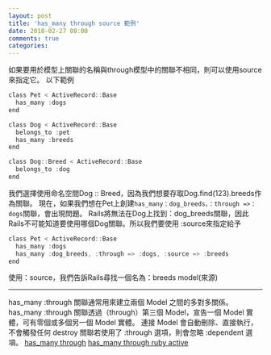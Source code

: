 ```yaml
---
layout: post
title: 'has_many through source 範例'
date: 2018-02-27 08:00
comments: true
categories: 
---
```

如果要用於模型上關聯的名稱與through模型中的關聯不相同，則可以使用source來指定它。
以下範例
```c Pet
class Pet < ActiveRecord::Base
  has_many :dogs
end
```
```c Dog
class Dog < ActiveRecord::Base
  belongs_to :pet
  has_many :breeds
end
```
```c Dog::Breed
class Dog::Breed < ActiveRecord::Base
  belongs_to :dog
end
```
我們選擇使用命名空間Dog :: Breed，因為我們想要存取Dog.find(123).breeds作為關聯。
現在，如果我們想在Pet上創建``has_many：dog_breeds，：through =>：dogs``關聯，會出現問題。
Rails將無法在Dog上找到：dog_breeds關聯，因此Rails不可能知道要使用哪個Dog關聯。所以我們要使用 :source來指定給予
```c Pet
class Pet < ActiveRecord::Base
  has_many :dogs
  has_many :dog_breeds, :through => :dogs, :source => :breeds
end
```
使用：source，我們告訴Rails尋找一個名為：breeds model(來源)
** **
has_many :through 關聯通常用來建立兩個 Model 之間的多對多關係。
has_many :through 關聯透過（through）第三個 Model，宣告一個 Model 實體，可有零個或多個另一個 Model 實體。
連接 Model 會自動刪除、直接執行，不會觸發任何 destroy
關聯若使用了 :through 選項，則會忽略 :dependent 選項。
[has_many through](https://stackoverflow.com/questions/4632408/understanding-source-option-of-has-one-has-many-through-of-rails)
[has_many through ruby active](https://rails.ruby.tw/association_basics.html#has-many-through-%E9%97%9C%E8%81%AF)